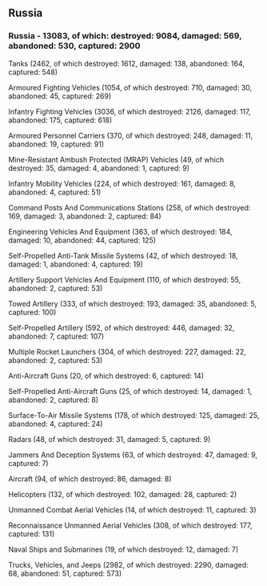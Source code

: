 
 
 ## Russia
 
 ### Russia - 13083, of which: destroyed: 9084, damaged: 569, abandoned: 530, captured: 2900

 

 

 Tanks (2462, of which destroyed: 1612, damaged: 138, abandoned: 164, captured: 548)

 Armoured Fighting Vehicles (1054, of which destroyed: 710, damaged: 30, abandoned: 45, captured: 269)

 Infantry Fighting Vehicles (3036, of which destroyed: 2126, damaged: 117, abandoned: 175, captured: 618)

 Armoured Personnel Carriers (370, of which destroyed: 248, damaged: 11, abandoned: 19, captured: 91)

 Mine-Resistant Ambush Protected (MRAP) Vehicles (49, of which destroyed: 35, damaged: 4, abandoned: 1, captured: 9)

 Infantry Mobility Vehicles (224, of which destroyed: 161, damaged: 8, abandoned: 4, captured: 51)

 Command Posts And Communications Stations (258, of which destroyed: 169, damaged: 3, abandoned: 2, captured: 84)

 Engineering Vehicles And Equipment (363, of which destroyed: 184, damaged: 10, abandoned: 44, captured: 125)

 Self-Propelled Anti-Tank Missile Systems (42, of which destroyed: 18, damaged: 1, abandoned: 4, captured: 19)

 Artillery Support Vehicles And Equipment (110, of which destroyed: 55, abandoned: 2, captured: 53)

 Towed Artillery (333, of which destroyed: 193, damaged: 35, abandoned: 5, captured: 100)

 Self-Propelled Artillery (592, of which destroyed: 446, damaged: 32, abandoned: 7, captured: 107)

 Multiple Rocket Launchers (304, of which destroyed: 227, damaged: 22, abandoned: 2, captured: 53)

 Anti-Aircraft Guns (20, of which destroyed: 6, captured: 14)

 Self-Propelled Anti-Aircraft Guns (25, of which destroyed: 14, damaged: 1, abandoned: 2, captured: 8)

 Surface-To-Air Missile Systems (178, of which destroyed: 125, damaged: 25, abandoned: 4, captured: 24)

 Radars (48, of which destroyed: 31, damaged: 5, captured: 9)

 Jammers And Deception Systems (63, of which destroyed: 47, damaged: 9, captured: 7)

 Aircraft (94, of which destroyed: 86, damaged: 8)

 Helicopters (132, of which destroyed: 102, damaged: 28, captured: 2)

 Unmanned Combat Aerial Vehicles (14, of which destroyed: 11, captured: 3)

 Reconnaissance Unmanned Aerial Vehicles (308, of which destroyed: 177, captured: 131)

 Naval Ships and Submarines (19, of which destroyed: 12, damaged: 7)

 Trucks, Vehicles, and Jeeps (2982, of which destroyed: 2290, damaged: 68, abandoned: 51, captured: 573)


